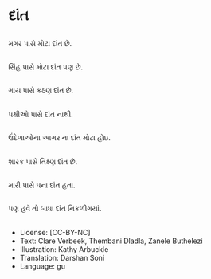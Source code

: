 # દાંત

##
મગર પાસે મોટા દાંત છે.

##
સિંહ પાસે મોટા દાંત પણ છે.

##
ગાય પાસે કઠણ દાંત છે.

##
પક્ષીઓ પાસે દાંત નાથી.

##
ઉંદેળાઓના આગર ના દાંત મોટા હોઇ.

##
શારક પાસે તિક્ષ્ણ દાંત છે.

##
મારી પાસે ઘના દાંત હતા.

##
પણ હવે તો બાધા દાંત નિકળીગયાં.

##
* License: [CC-BY-NC]
* Text: Clare Verbeek, Thembani Dladla, Zanele Buthelezi
* Illustration: Kathy Arbuckle
* Translation: Darshan Soni
* Language: gu
